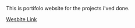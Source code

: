 This is portifolo website for the projects i'ved done.


[Wesbite Link](https://alexk2309.github.io/portfolio/)

